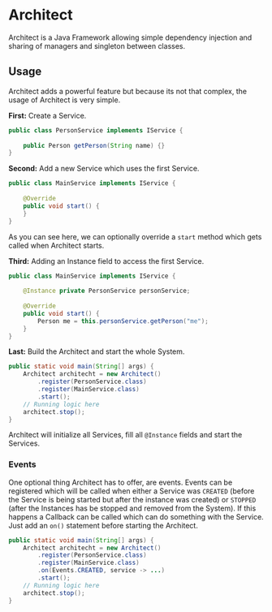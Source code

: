 # Architect
Architect is a Java Framework allowing simple dependency injection and sharing of managers and singleton between classes. 

## Usage
Architect adds a powerful feature but because its not that complex, the usage of Architect is very simple.

**First:** Create a Service.
```java
public class PersonService implements IService {
	
	public Person getPerson(String name) {}
}
```
**Second:** Add a new Service which uses the first Service.
```java
public class MainService implements IService {
	
	@Override
	public void start() {
	}
}
```
As you can see here, we can optionally override a `start` method which gets called when Architect starts.

**Third:** Adding an Instance field to access the first Service.
```java
public class MainService implements IService {
	
	@Instance private PersonService personService;
	
	@Override
	public void start() {
		Person me = this.personService.getPerson("me");
	}
}
```
**Last:** Build the Architect and start the whole System.
```java
public static void main(String[] args) {
	Architect architecht = new Architect()
		.register(PersonService.class)
		.register(MainService.class)
		.start();
	// Running logic here
	architect.stop();
}
```

Architect will initialize all Services, fill all `@Instance` fields and start the Services.

### Events
One optional thing Architect has to offer, are events. Events can be registered which will be called when either a Service was `CREATED` (before the Service is being started but after the instance was created) or `STOPPED` (after the Instances has be stopped and removed from the System). If this happens a Callback can be called which can do something with the Service. Just add an `on()` statement before starting the Architect.
```java
public static void main(String[] args) {
	Architect architecht = new Architect()
		.register(PersonService.class)
		.register(MainService.class)
		.on(Events.CREATED, service -> ...)
		.start();
	// Running logic here
	architect.stop();
}
```
